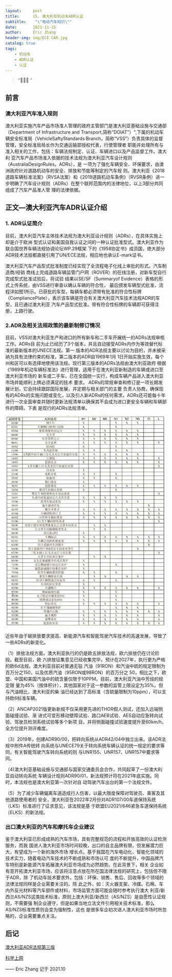 ```yaml
---
layout:     post
title:      15. 澳大利亚机动车ADR认证
subtitle:    "\"电动汽车知识\""
date:       2021-11-15
author:     Eric Zhang
header-img: img/ECE CAR.jpg
catalog: true
tags:
    - 机动车
    - ADR认证
    - 认证
---
```


> “🙉🙉🙉 ”


## 前言

### 澳大利亚汽车准入规则
澳大利亚实施汽车产品市场准人管理的政府主管部门是澳大利亚基础设施与交通部（Department
of Infrastructure and Transport,简称“DOIAT"）",下属的机动车辆安全标准局（VehicleSaftyStandards
Branch，简称“VSS”）负责具体的监督管理，安全标准局局长作为交通运输部授权代表，行使管理者
职能并处理所有与准入相关的工作，包括：车辆法规制定、认证、车辆进口以及产品监督工作。澳大利
亚汽车产品市场准入依据的技术法规为澳大利亚汽车设计规则（AustraliaDesignRules，ADRs），是
一项为了强化车辆安全、环保要求，由澳洲政府针对道路机动车的安全、排放和节能等制定的汽车规
则。澳大利亚《2018道路车辆标准法案》（RVSA法案）和《2019道路机动车条例》（RVSR条例）进一
步明确了汽车设计规则（ADRs）在整个联邦范围内的法律地位，以上3部分共同组成了汽车产品准人管
理的法律依据。

## 正文—澳大利亚汽车ADR认证介绍
### 1. ADR认证简介
目前，澳大利亚汽车主体技术法规为澳大利亚设计规则（ADRs），在具体实施上却是介于欧洲
型式认证和美国自我认证之间的一种认证批准型式。澳大利亚作为联合国世界车辆法规协调论坛WP.29框架
下的《1958协定书》成员国，绝大部分ADR技术法规都直接引用了UN/ECE法规，相应地也承认E-mark证书。


澳大利亚汽车产品型式批准制度已经实现了全流程电子化线上审批的形式。汽车制造商/经销
商线上完成道路车辆监管门户网（ROVER）的在线注册，对新车型自行完成型式批准试验后，将试验
结果以SE/SF（Summaryof Evidence）表格的形式上传系统，由VSS进行审查以确认车辆的符合性，
最后颁发车辆型式批准，流程详如图1所示。已获批的车型，每辆车都必须带有批准的符合性标牌
（CompliancePlate），表示该车辆是符合有关澳大利亚汽车技术法规ADR的车型，且已通过澳大利亚
汽车产品型式批准。带有符合性标牌的车辆即可获得注册，上路行驶。

### 2.ADR及相关法规政策的最新制修订情况

目前，VSS对澳大利亚生产和进口的所有新车和二手车开展统一的ADRs法规审核工作。ADRs目
前为止已经历了3个版本，并且自动接受ADRs内作为等效替代标准的最新版本的UNECE法规。第一
版本的ADR法规主要以讨论为目的，并未被采纳为具有法律约束的标准，第二版本的ADR自1969年1月
1日开始实施生效，每个州和区可以有选择地使用该法规。现行第三版本的ADRs法规由澳大利亚政府
根据《1989年机动车辆标准法》进行管理，适用于在澳大利亚新制造的车辆或进口至澳大利亚市场的
新车或二手车，已在全国统一实行，构成车辆产品进入澳大利亚市场并能顺利上牌必须满足的技术
要求。
ADRs的常规审查和修订是一项长期发展计划，它会持续跟踪国际发展，并定期与相关部门的主要
负责人协商，确保现有的ADRs的实施问题或变化，以及引人新ADRs的任何需求，ADRs还可能每十年
进行一次全面审查并随时更新法规清单以确保其不会成为进口更安全车辆和车辆部件的障碍。下表
是现行的ADRs法规清单。

![](/img/ADR.JPG)

近些年由于碳排放要求提高、新能源汽车和智能驾驶汽车技术的高速发展，导致了一些ADRs的新变化。

（1）排放法规方面，澳大利亚执行的仍是欧五排放法规，欧六排放仍在讨论阶段。截至目前，欧
六排放征集意见已经收集完毕，预计在2027年，执行更为严格的欧6d法规。澳大利亚目前对普通无铅
汽油（91RON）和汽油中硫的规定限制为百万分之150，以及优质汽油（95RON或98RON）的百万分之
50，相比之下，欧盟、中国和美国汽油中的硫含量仅限于10PPM。目前，澳大利亚汽油中芳烃的规定限
量为45%（按体积计），其他国家对于这一参数的监管上限设定为35%。但与汽油相比，澳大利亚的柴
油已经达到了高标准（含硫量限制为10ppm），可以支持欧6标准车辆。

（2）ANCAP2021版更新新规不仅采用更先进的THOR假人测试，还加入远端侧面碰撞试验、渐
进式可变形移动壁障试验、路口AEB试验、AES自动应急转向试验、驾驶员检测系统试验等多个新项
目，并将侧面碰撞试验速度提升至60km/h，全方位提升测评难度。

（3）2019年，创建ADR90/00，把转向系统从ADR42/04中独立出来。该ADR法规中附件A传统转
向系统与UNECE79关于转向系统车辆认证的统一规定的要求等同，有关智能驾驶汽车转向系统的则
与UNR155、UNR157、UNR157中要求等同。

（4)澳大利亚基础设施与交通部与国家交通委员会合作，共同起草了一份澳大利亚自动转向系统
车辆设计规则ADR90/01，新法规预计将在2021年底实施。同时，本法规也是澳大利亚第一次针对自
动驾驶汽车出台的第一个法规文件。

（5）为了减少车辆偏离车道造成行人伤害，以最大限度保障对驾驶员、乘客及其他道路使用者的
安全，澳大利亚在2022年2月份对ADR107/00车道保持系统（LKS）标准进行了征求意见，该法规是基
于欧盟EU2021/646紧急车道保持系统（ELKS）的新法规。

### 出口澳大利亚的汽车和摩托车企业建议

鉴于澳大利亚已形成成熟的汽车市场，具有完整规范的流程和开放高效的认证检测服务，而我
国进人澳大利亚市场时间较晚，出口的自主品牌有限，但发展潜力巨大，有望成为一个新的海外市场
增长点。基于我国在汽车电动化、智能化领域的技术实力，随着电动汽车技术的不断成熟和市场认可
度的不断提升，中国品牌汽车特别是新能源汽车拓展澳大利亚市场成为必然趋势。在此背景下，相关
企业如有意开拓澳大利亚市场，应该将注意点放在所在国法律法规的研究上，包括但不限于ADR，除
了机动车技术要求外，包括：环保、销售、售后、回收等多个领域的法律法规同样是企业需要关注的。除
此之外，如：灭火器支架、冷媒、石棉、车内外反光材料等汽车部件或材料，市场监管方面可能会随时参考执行澳大
利亚/新西兰AS/NZS这类技术标准，原则上澳大利亚/新西兰（AS/NZS）是自愿性认证规则，不需要强
制企业遵守，但是如果当地立法文件引用相关技术标准，那么AS/NZS标准性质则会变为强制性，这也
是很多车企初次进人澳大利亚市场时所忽略的，企业需要重点关注。

## 后记

[澳大利亚ADR法规第三版](https://www.infrastructure.gov.au/infrastructure-transport-vehicles/vehicles/vehicle-design-regulation/australian-design-rules/third-edition) 

[科学上网](https://justmysocks.net/members/aff.php?aff=10848) 

—— Eric Zhang 记于 2021.10

